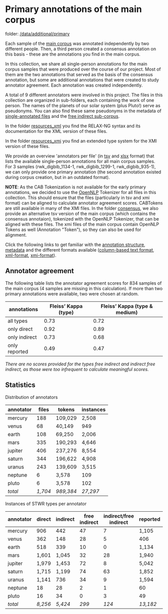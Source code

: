 # Primary annotations of the main corpus

folder: [/data/additional/primary](/data/additional/primary)

 Each sample of the [main corpus](/data/main) was annotated independently by two different people. Then, a third person created a consensus annotation on this basis - these are the annotations you find in the main corpus. 
 
 In this collection, we share all single-person annotations for the main corpus samples that were produced over the course of our project. Most of them are the two annotations that served as the basis of the consensus annotation, but some are additional annotations that were created to study annotator agreement. Each annotation was created independently.
  
 A total of 9 different annotators were involved in this project. The files in this collection are organized in sub-folders, each containing the work of one person. The names of the planets of our solar system (plus Pluto!) serve as pseudonyms. You can also find these same pseudonyms in the metadata of [single-annotated files](/data/additional/single_annotated) and the [free indirect sub-corpus](/data/additional/simplified/free_indirect).
 
 In the folder [resources_xml](/data/additional/primary/resources_xml) you find the RELAX-NG syntax and its documentation for the XML version of these files.

 In the folder [resources_xmi](/data/additional/primary/resources_xmi) you find an extended type system for the XMI version of these files.
 
 We provide an overview 'annotators per file' (in [tsv](/data/additional/primary/annotators_per_file.tsv) and [xlsx](/data/additional/primary/annotators_per_file.xlsx) format) that lists the available single-person annotations for all main corpus samples. For 3 samples (rwk_digbib_1134-1, rwk_digbib_1299-1, rwk_digbib_935-1), we can only provide one primary annotation (the second annotation existed during corpus creation, but in an outdated format). 
 
 
 **NOTE**: As the CAB Tokenization is not available for the early primary annotations, we decided to use the [OpenNLP](https://opennlp.apache.org/) Tokenizer for all files in this collection. This should ensure that the files (particularly in tsv and xmi format) can be aligned to calculate annotator agreement scores. CABTokens are still available in many of the XMI files. 
 In the folder [consensus](/data/additional/primary/consensus),  we also provide an alternative tsv version of the main corpus (which contains the consensus annotaion), tokenized with the OpenNLP Tokenizer, that can be aligned with these files. The xmi files of the main corpus contain OpenNLP Tokens as well (Annotation "Token"), so they can also be used for alignment. 
 
 
Click the following links to get familiar with the [annotation structure](annotation_structure.md), [metadata](metadata.md) and the different formats available ([column-based text format](column_based_text_format.md),  [xml-format](xml_format.md),  [xmi-format](xmi_format.md)).


## Annotator agreement
The following table lists the annotator agreement scores for 834 samples of the main corpus (4 samples are missing in this calculation). If more than two primary annotations were available, two were chosen at random. 

| annotations   | Fleiss’ Kappa (type)|  Fleiss’ Kappa (type & medium)           |
|---------------|---------------|---------------|
| all types     | 0.73          | 0.72          |
| only direct   | 0.92          | 0.89          |
| only indirect | 0.73          | 0.68          |
| only reported | 0.49          | 0.47          | 

*There are no scores provided for the types free indirect and indirect free indirect, as those were too infrequent to calculate meaningful scores.*

## Statistics
Distribution of annotators

| annotator | files | tokens | instances |
|-----------|-------|--------|-----------|
| mercury | 188 | 109,029 | 2,508 |
| venus | 68 | 40,149 | 949 |
| earth | 108 | 69,250 | 2,006 |
| mars | 335 | 190,293| 4,646 |
| jupiter | 406 | 237,276 | 8,554 |
| saturn | 344 | 196,622 | 4,908 |
| uranus | 243 | 139,609 | 3,515 |
| neptune | 6 | 3,578 | 109 |
| pluto | 6 | 3,578 | 102 |
| *total* | *1,704* | *989,384* | *27,297* |

Instances of STWR types per annotator

| annotator | direct | indirect | free indirect | indirect/free indirect | reported |
|-----------|--------|----------|---------------|------------------------|----------|
| mercury | 906 | 442 | 47 | 7 | 1,105 |
| venus | 362 | 148 | 28 | 5 | 406 |
| earth | 518 | 339 | 10 | 0 | 1,134 |
| mars | 1,601 | 1,045 | 32 | 28 | 1,940 |
| jupiter | 1,979 | 1,453 | 72 | 8 | 5,042 |
| saturn | 1,715 | 1,199 | 74 | 63 | 1,852 |
| uranus | 1,141 | 736 | 34 | 9 | 1,594 |
| neptune | 18 | 28 | 2 | 1 | 60 |
| pluto | 16 | 34 | 0 | 3 | 49 |
| *total* | *8,256* | *5,424* | *299* | *124* | *13,182* |

